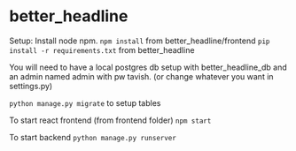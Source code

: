 # better_headline

Setup:
Install node npm.
`npm install` from better_headline/frontend
`pip install -r requirements.txt` from better_headline

You will need to have a local postgres db setup with better_headline_db 
and an admin named admin with pw tavish. (or change whatever you want in settings.py)

`python manage.py migrate` to setup tables

To start react frontend (from frontend folder)
`npm start`

To start backend
`python manage.py runserver`
